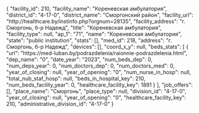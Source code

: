 {
    "facility_id": 210,
    "facility_name": "Кореневская амбулатория",
    "district_id": "4-17-0",
    "district_name": "Сморгонский район",
    "facility_url": "http:\/\/healthcare.by\/instinfo.php?orgnum=28135",
    "facility_address": "г. Сморгонь, б-р Надежд",
    "title": "Кореневская амбулатория",
    "facility_type": null,
    "ap_1": "71",
    "name": "Кореневская амбулатория",
    "state": "public institution",
    "stats": [],
    "med_id": 218,
    "address": "г. Сморгонь, б-р Надежд",
    "devices": [],
    "coord_x_y": null,
    "beds_stats": [
        {
            "url": "https:\/\/med-luban.by\/podrazdelenia\/raionnie-podrazdelenia.html",
            "dep_name": "0",
            "date_year": "2023",
            "num_beds_dep": 0,
            "num_deps_year": 0,
            "num_doctors_dep": 0,
            "num_doctors_med": 0,
            "year_of_closing": null,
            "year_of_opening": "0",
            "num_nurse_in_hosp": null,
            "total_nub_staf_hosp": null,
            "beds_in_hospital_key": 210,
            "num_beds_facility_year": 0,
            "healthcare_facility_key": 1891
        }
    ],
    "job_offers": [],
    "place_name": "Сморгонь",
    "place_type": null,
    "division_id": "4-17-0",
    "year_of_closing": null,
    "year_of_opening": "0",
    "healthcare_facility_key": 210,
    "administrative_division_id": "4-17-0"
}